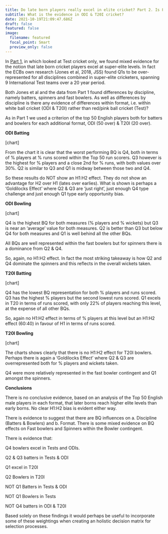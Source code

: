 ```yaml
---
title: Do late born players really excel in elite cricket? Part 2. Is Format relevant?
subtitle: What is the evidence in ODI & T20I cricket?
date: 2021-10-19T21:09:47.686Z
draft: false
featured: false
image:
  filename: featured
  focal_point: Smart
  preview_only: false
---
```

In [Part 1](https://onemoresummer.co.uk/post/do-late-born-players-really-excel-in-elite-cricket/), in which looked at Test cricket only, we found mixed evidence for the notion that late born cricket players excel at super-elite levels. In fact the ECBs own research (Jones et al, 2018, JSS) found Q1s to be over-represented for all disciplines combined in super-elite cricketers, spanning 9 International Test teams over a 20 year period.

Both Jones et al and the data from Part 1 found differences by discipline, namely batters, spinners and fast bowlers. As well as differences by discipline is there any evidence of differences within format, i.e. within white ball cricket (ODI & T20I) rather than red/pink ball cricket (Test)?

As in Part 1 we used a criterion of the top 50 English players both for batters and bowlers for each additional format, ODI (50 over) & T20I (20 over).

**ODI Batting** 

\[chart]

From the chart it is clear that the worst performing BQ is Q4, both in terms of % players at % runs scored within the Top 50 run scorers. Q3 however is the highest for % players and a close 2nd for % runs, with both values over 30%. Q2 is similar to Q3 and Q1 is midway between those two and Q4.

So these results do NOT show an H1:H2 effect. They do not show an advantage for H2 over H1 (lates over earlies). What is shown is perhaps a ‘Goldilocks Effect’ where Q2 & Q3 are ‘just right’, just enough Q4 type challenge and just enough Q1 type early opportunity bias.

**ODI Bowling**

\[chart]

Q4 is the highest BQ for both measures (% players and % wickets) but Q3 is near an ‘average’ value for both measures. Q2 is better than Q3 but below Q4 for both measures and Q1 is well behind all the other BQs.

All BQs are well represented within the fast bowlers but for spinners there is a dominance from Q2 & Q4.

So, again, no H1:H2 effect. In fact the most striking takeaway is how Q2 and Q4 dominate the spinners and this reflects in the overall wickets taken.  

**T20I Batting**

\[chart]

Q4 has the lowest BQ representation for both % players and runs scored. Q3 has the highest % players but the second lowest runs scored. Q1 excels in T20 in terms of runs scored, with only 22% of players reaching this level, at the expense of all other BQs.

So, again no H1:H2 effect in terms of % players at this level but an H1:H2 effect (60:40) in favour of H1 in terms of runs scored.

**T20I Bowling** 

\[chart]

The charts shows clearly that there is no H1:H2 effect for T20I bowlers. Perhaps there is again a ‘Goldilocks Effect’ where Q2 & Q3 are overrepresented both for % players and wickets taken.

Q4 were more relatively represented in the fast bowler contingent and Q1 amongst the spinners.

**Conclusions**

There is no conclusive evidence, based on an analysis of the Top 50 English male players in each format, that later borns reach higher elite levels than early borns. No clear H1:H2 bias is evident either way.

There is evidence to suggest that there are BQ influences on a. Discipline (Batters & Bowlers) and b. Format. There is some mixed evidence on BQ effects on Fast bowlers and Spinners within the Bowler contingent.

There is evidence that:

Q4 bowlers excel in Tests and ODIs.

Q2 & Q3 batters in Tests & ODI

Q1 excel in T20I

Q2 Bowlers in T20I

NOT Q1 Batters in Tests & ODI

NOT Q1 Bowlers in Tests

NOT Q4 batters in ODI & T20I

Based solely on these findings it would perhaps be useful to incorporate some of these weightings when creating an holistic decision matrix for selection processes.